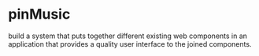 # pinMusic

build a system that puts together different existing web components in an application that provides a quality user interface to the joined components.
